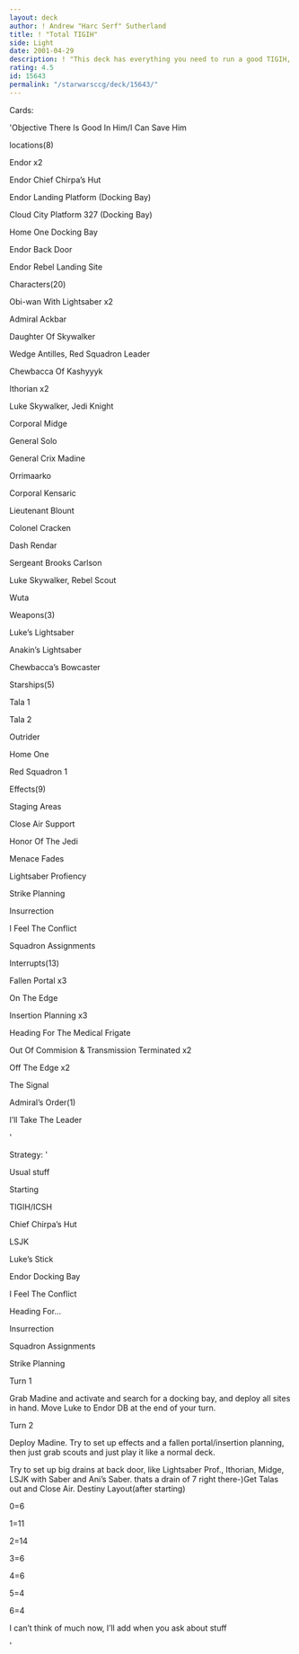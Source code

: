```yaml
---
layout: deck
author: ! Andrew "Harc Serf" Sutherland
title: ! "Total TIGIH"
side: Light
date: 2001-04-29
description: ! "This deck has everything you need to run a good TIGIH, Fallen Portals, Insertions, Dbays..."
rating: 4.5
id: 15643
permalink: "/starwarsccg/deck/15643/"
---
```

Cards: 

'Objective There Is Good In Him/I Can Save Him


locations(8)


Endor x2

Endor Chief Chirpa’s Hut

Endor Landing Platform (Docking Bay)

Cloud City Platform 327 (Docking Bay)

Home One Docking Bay

Endor Back Door

Endor Rebel Landing Site


Characters(20)


Obi-wan With Lightsaber x2

Admiral Ackbar

Daughter Of Skywalker

Wedge Antilles, Red Squadron Leader

Chewbacca Of Kashyyyk

Ithorian x2

Luke Skywalker, Jedi Knight

Corporal Midge

General Solo

General Crix Madine

Orrimaarko

Corporal Kensaric

Lieutenant Blount

Colonel Cracken

Dash Rendar

Sergeant Brooks Carlson

Luke Skywalker, Rebel Scout

Wuta


Weapons(3)


Luke’s Lightsaber

Anakin’s Lightsaber

Chewbacca’s Bowcaster


Starships(5)


Tala 1

Tala 2

Outrider

Home One

Red Squadron 1


Effects(9)


Staging Areas

Close Air Support

Honor Of The Jedi

Menace Fades

Lightsaber Profiency

Strike Planning

Insurrection

I Feel The Conflict

Squadron Assignments


Interrupts(13)


Fallen Portal x3

On The Edge

Insertion Planning x3

Heading For The Medical Frigate

Out Of Commision & Transmission Terminated x2

Off The Edge x2

The Signal


Admiral’s Order(1)


I’ll Take The Leader


'

Strategy: '

Usual stuff


Starting


TIGIH/ICSH

Chief Chirpa’s Hut

LSJK

Luke’s Stick

Endor Docking Bay

I Feel The Conflict

Heading For...

Insurrection

Squadron Assignments

Strike Planning


Turn 1


Grab Madine and activate and search for a docking bay, and deploy all sites in hand.  Move Luke to Endor DB at the end of your turn.


Turn 2


Deploy Madine. Try to set up effects and a fallen portal/insertion planning, then just grab scouts and just play it like a normal deck. 


Try to set up big drains at back door, like Lightsaber Prof., Ithorian, Midge, LSJK with Saber and Ani’s Saber. thats a drain of 7 right there-)Get Talas out and Close Air. Destiny Layout(after starting)


0=6

1=11

2=14

3=6

4=6

5=4

6=4


I can’t think of much now, I’ll add when you ask about stuff


'
